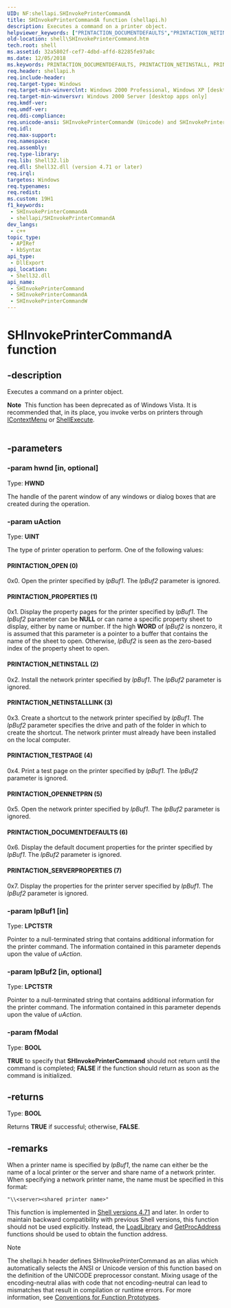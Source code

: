 ```yaml
---
UID: NF:shellapi.SHInvokePrinterCommandA
title: SHInvokePrinterCommandA function (shellapi.h)
description: Executes a command on a printer object.
helpviewer_keywords: ["PRINTACTION_DOCUMENTDEFAULTS","PRINTACTION_NETINSTALL","PRINTACTION_NETINSTALLLINK","PRINTACTION_OPEN","PRINTACTION_OPENNETPRN","PRINTACTION_PROPERTIES","PRINTACTION_SERVERPROPERTIES","PRINTACTION_TESTPAGE","SHInvokePrinterCommand","SHInvokePrinterCommand function [Windows Shell]","SHInvokePrinterCommandA","SHInvokePrinterCommandW","_win32_SHInvokePrinterCommand","shell.SHInvokePrinterCommand","shellapi/SHInvokePrinterCommand","shellapi/SHInvokePrinterCommandA","shellapi/SHInvokePrinterCommandW"]
old-location: shell\SHInvokePrinterCommand.htm
tech.root: shell
ms.assetid: 32a5802f-cef7-4dbd-affd-82285fe97a8c
ms.date: 12/05/2018
ms.keywords: PRINTACTION_DOCUMENTDEFAULTS, PRINTACTION_NETINSTALL, PRINTACTION_NETINSTALLLINK, PRINTACTION_OPEN, PRINTACTION_OPENNETPRN, PRINTACTION_PROPERTIES, PRINTACTION_SERVERPROPERTIES, PRINTACTION_TESTPAGE, SHInvokePrinterCommand, SHInvokePrinterCommand function [Windows Shell], SHInvokePrinterCommandA, SHInvokePrinterCommandW, _win32_SHInvokePrinterCommand, shell.SHInvokePrinterCommand, shellapi/SHInvokePrinterCommand, shellapi/SHInvokePrinterCommandA, shellapi/SHInvokePrinterCommandW
req.header: shellapi.h
req.include-header: 
req.target-type: Windows
req.target-min-winverclnt: Windows 2000 Professional, Windows XP [desktop apps only]
req.target-min-winversvr: Windows 2000 Server [desktop apps only]
req.kmdf-ver: 
req.umdf-ver: 
req.ddi-compliance: 
req.unicode-ansi: SHInvokePrinterCommandW (Unicode) and SHInvokePrinterCommandA (ANSI)
req.idl: 
req.max-support: 
req.namespace: 
req.assembly: 
req.type-library: 
req.lib: Shell32.lib
req.dll: Shell32.dll (version 4.71 or later)
req.irql: 
targetos: Windows
req.typenames: 
req.redist: 
ms.custom: 19H1
f1_keywords:
 - SHInvokePrinterCommandA
 - shellapi/SHInvokePrinterCommandA
dev_langs:
 - c++
topic_type:
 - APIRef
 - kbSyntax
api_type:
 - DllExport
api_location:
 - Shell32.dll
api_name:
 - SHInvokePrinterCommand
 - SHInvokePrinterCommandA
 - SHInvokePrinterCommandW
---
```


# SHInvokePrinterCommandA function


## -description

Executes a command on a printer object.
            
            
<div class="alert"><b>Note</b>  This function has been deprecated as of Windows Vista. It is recommended that, in its place, you invoke verbs on printers through <a href="https://docs.microsoft.com/windows/desktop/api/shobjidl_core/nn-shobjidl_core-icontextmenu">IContextMenu</a> or <a href="https://docs.microsoft.com/windows/desktop/api/shellapi/nf-shellapi-shellexecutea">ShellExecute</a>.</div><div> </div>

## -parameters

### -param hwnd [in, optional]

Type: <b>HWND</b>

The handle of the parent window of any windows or dialog boxes that are created during the operation.

### -param uAction

Type: <b>UINT</b>

The type of printer operation to perform. One of the following values:





#### PRINTACTION_OPEN (0)

0x0. Open the printer specified by <i>lpBuf1</i>. The <i>lpBuf2</i> parameter is ignored. 



#### PRINTACTION_PROPERTIES (1)

0x1. Display the property pages for the printer specified by <i>lpBuf1</i>. The <i>lpBuf2</i> parameter can be <b>NULL</b> or can name a specific property sheet to display, either by name or number. If the high <b>WORD</b> of <i>lpBuf2</i> is nonzero, it is assumed that this parameter is a pointer to a buffer that contains the name of the sheet to open. Otherwise, <i>lpBuf2</i> is seen as the zero-based index of the property sheet to open.



#### PRINTACTION_NETINSTALL (2)

0x2. Install the network printer specified by <i>lpBuf1</i>. The <i>lpBuf2</i> parameter is ignored.



#### PRINTACTION_NETINSTALLLINK (3)

0x3. Create a shortcut to the network printer specified by <i>lpBuf1</i>. The <i>lpBuf2</i> parameter specifies the drive and path of the folder in which to create the shortcut. The network printer must already have been installed on the local computer.



#### PRINTACTION_TESTPAGE (4)

0x4. Print a test page on the printer specified by <i>lpBuf1</i>. The <i>lpBuf2</i> parameter is ignored.



#### PRINTACTION_OPENNETPRN (5)

0x5. Open the network printer specified by <i>lpBuf1</i>. The <i>lpBuf2</i> parameter is ignored.



#### PRINTACTION_DOCUMENTDEFAULTS (6)

0x6. Display the default document properties for the printer specified by <i>lpBuf1</i>. The <i>lpBuf2</i> parameter is ignored. 



#### PRINTACTION_SERVERPROPERTIES (7)

0x7. Display the properties for the printer server specified by <i>lpBuf1</i>. The <i>lpBuf2</i> parameter is ignored.

### -param lpBuf1 [in]

Type: <b>LPCTSTR</b>

Pointer to a null-terminated string that contains additional information for the printer command. The information contained in this parameter depends upon the value of <i>uAction</i>.

### -param lpBuf2 [in, optional]

Type: <b>LPCTSTR</b>

Pointer to a null-terminated string that contains additional information for the printer command. The information contained in this parameter depends upon the value of <i>uAction</i>.

### -param fModal

Type: <b>BOOL</b>

<b>TRUE</b> to specify that <b>SHInvokePrinterCommand</b> should not return until the command is completed; <b>FALSE</b> if the function should return as soon as the command is initialized.

## -returns

Type: <b>BOOL</b>

Returns <b>TRUE</b> if successful; otherwise, <b>FALSE</b>.

## -remarks

When a printer name is specified by <i>lpBuf1</i>, the name can either be the name of a local printer or the server and share name of a network printer. When specifying a network printer name, the name must be specified in this format: 


```
"\\<server><shared printer name>"
```


This function is implemented in <a href="https://docs.microsoft.com/previous-versions/windows/desktop/legacy/bb776779(v=vs.85)">Shell versions 4.71</a> and later. In order to maintain backward compatibility with previous Shell versions, this function should not be used explicitly. Instead, the <a href="https://docs.microsoft.com/windows/desktop/api/libloaderapi/nf-libloaderapi-loadlibrarya">LoadLibrary</a> and <a href="https://docs.microsoft.com/windows/desktop/api/libloaderapi/nf-libloaderapi-getprocaddress">GetProcAddress</a> functions should be used to obtain the function address.




> [!NOTE]
> The shellapi.h header defines SHInvokePrinterCommand as an alias which automatically selects the ANSI or Unicode version of this function based on the definition of the UNICODE preprocessor constant. Mixing usage of the encoding-neutral alias with code that not encoding-neutral can lead to mismatches that result in compilation or runtime errors. For more information, see [Conventions for Function Prototypes](/windows/win32/intl/conventions-for-function-prototypes).

